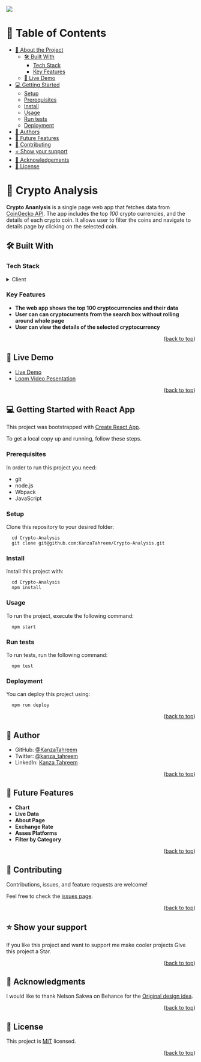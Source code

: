 ![](https://img.shields.io/badge/Microverse-blueviolet)
<a name="readme-top"></a>

<!-- Table of Contents -->

# 📗 Table of Contents

- [📖 About the Project](#about-project)
  - [🛠 Built With](#built-with)
    - [Tech Stack](#tech-stack)
    - [Key Features](#key-features)
  - [🚀 Live Demo](#live-demo)
- [💻 Getting Started](#getting-started)
  - [Setup](#setup)
  - [Prerequisites](#prerequisites)
  - [Install](#install)
  - [Usage](#usage)
  - [Run tests](#run-tests)
  - [Deployment](#triangular_flag_on_post-deployment)
- [👥 Authors](#authors)
- [🔭 Future Features](#future-features)
- [🤝 Contributing](#contributing)
- [⭐️ Show your support](#support)
- [🙏 Acknowledgements](#acknowledgements)
- [📝 License](#license)

<!-- PROJECT DESCRIPTION -->

# 📖 Crypto Analysis <a name="about-project"></a>

**Crypto Ananlysis** is a single page web app that fetches data from [CoinGecko API](https://www.coingecko.com/en/api/documentation). The app includes the top _100_ crypto currencies, and the details of each crypto coin. It allows user to filter the coins and navigate to details page by clicking on the selected coin.

## 🛠 Built With <a name="built-with"></a>

### Tech Stack <a name="tech-stack"></a>

<details>
  <summary>Client</summary>
  <ul>
    <li><a href="https://reactjs.org/">React.js</a></li>
    <li><a href="https://redux.js.org/">Redux</a></li>
    <li><a href="https://github.com/microverseinc/linters-config/tree/master/react-redux">Linters</a></li>
    <li><a href="https://www.coingecko.com/en/api/documentation">CoinGeko API</a></li>
    <li><a href="https://testing-library.com/docs/react-testing-library/intro/">React Testing Library</a></li>
  </ul>
</details>

<!-- Features -->

### Key Features <a name="key-features"></a>

- **The web app shows the top 100 cryptocurrencies and their data**
- **User can can cryptocurrents from the search box without rolling around whole page**
- **User can view the details of the selected cryptocurrency**

<p align="right">(<a href="#readme-top">back to top</a>)</p>

<!-- LIVE DEMO -->

## 🚀 Live Demo <a name="live-demo"></a>

- [Live Demo](https://kanzatahreem.github.io/Crypto-Analysis/)
- [Loom Video Pesentation](https://www.loom.com/share/b75aeada007d478bac3e2bf311105a51)

<p align="right">(<a href="#readme-top">back to top</a>)</p>

<!-- GETTING STARTED -->

## 💻 Getting Started with React App <a name="getting-started"></a>

This project was bootstrapped with [Create React App](https://github.com/facebook/create-react-app).

To get a local copy up and running, follow these steps.

### Prerequisites

In order to run this project you need:

- git
- node.js
- Wbpack
- JavaScript

### Setup

Clone this repository to your desired folder:

```
  cd Crypto-Analysis
  git clone git@github.com:KanzaTahreem/Crypto-Analysis.git
```

### Install

Install this project with:

```
  cd Crypto-Analysis
  npm install
```

### Usage

To run the project, execute the following command:

```
  npm start
```

### Run tests

To run tests, run the following command:

```
  npm test
```

### Deployment

You can deploy this project using:

```
  npm run deploy
```

<p align="right">(<a href="#readme-top">back to top</a>)</p>

<!-- AUTHORS -->

## 👥 Author <a name="authors"></a>

- GitHub: [@KanzaTahreem](https://github.com/KanzaTahreem)
- Twitter: [@kanza_tahreem](https://twitter.com/kanza_tahreem)
- LinkedIn: [Kanza Tahreem](https://www.linkedin.com/in/kanza-tahreem/)

<p align="right">(<a href="#readme-top">back to top</a>)</p>

<!-- FUTURE FEATURES -->

## 🔭 Future Features <a name="future-features"></a>

- **Chart**
- **Live Data**
- **About Page**
- **Exchange Rate**
- **Asses Platforms**
- **Filter by Category**

<p align="right">(<a href="#readme-top">back to top</a>)</p>

<!-- CONTRIBUTING -->

## 🤝 Contributing <a name="contributing"></a>

Contributions, issues, and feature requests are welcome!

Feel free to check the [issues page](https://github.com/KanzaTahreem/Crypto-Analysis/issues).

<p align="right">(<a href="#readme-top">back to top</a>)</p>

<!-- SUPPORT -->

## ⭐️ Show your support <a name="support"></a>

If you like this project and want to support me make cooler projects Give this project a Star.

<p align="right">(<a href="#readme-top">back to top</a>)</p>

<!-- ACKNOWLEDGEMENTS -->

## 🙏 Acknowledgments <a name="acknowledgements"></a>

I would like to thank Nelson Sakwa on Behance for the [Original design idea](https://www.behance.net/sakwadesignstudio).

<p align="right">(<a href="#readme-top">back to top</a>)</p>

<!-- LICENSE -->

## 📝 License <a name="license"></a>

This project is [MIT](./LICENSE) licensed.

<p align="right">(<a href="#readme-top">back to top</a>)</p>
